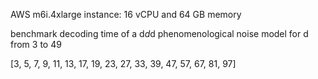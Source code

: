 
AWS m6i.4xlarge instance: 16 vCPU and 64 GB memory

benchmark decoding time of a d*d*d phenomenological noise model for d from 3 to 49

[3, 5, 7, 9, 11, 13, 17, 19, 23, 27, 33, 39, 47, 57, 67, 81, 97]


